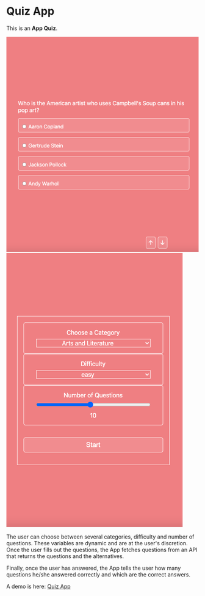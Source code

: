 
# Quiz App

This is an __App Quiz__.

![ScreenshotOne](./App/assets/Screenshot-22-10-02.png)
![ScreenshotTwo](./App/assets//Screenshot-22-10-02-two.png)



The user can choose between several categories, difficulty and number of questions. These variables are dynamic and are at the user's discretion. Once the user fills out the questions, the App fetches questions from an API that returns the questions and the alternatives.

Finally, once the user has answered, the App tells the user how many questions he/she answered correctly and which are the correct answers.


A demo is here: [Quiz App](https://quiz-app-git-main-neilchavez.vercel.app/)

